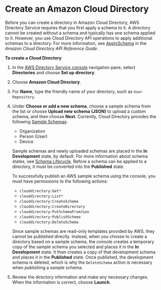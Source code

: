 # Create an Amazon Cloud Directory<a name="getting_started_create_directory"></a>

Before you can create a directory in Amazon Cloud Directory, AWS Directory Service requires that you first apply a schema to it\. A directory cannot be created without a schema and typically has one schema applied to it\. However, you use Cloud Directory API operations to apply additional schemas to a directory\. For more information, see [ApplySchema](http://docs.aws.amazon.com/amazoncds/latest/APIReference/API_ApplySchema.html) in the *Amazon Cloud Directory API Reference Guide*\.

**To create a Cloud Directory**

1. In the [AWS Directory Service console](https://console.aws.amazon.com/directoryservicev2/) navigation pane, select **Directories** and choose **Set up directory**\.

1. Choose **Amazon Cloud Directory**\.

1. For **Name**, type the friendly name of your directory, such as `User Repository`\.

1. Under **Choose or add a new schema**, choose a sample schema from the list or choose **Upload new schema \(JSON\)** to upload a custom schema, and then choose **Next**\. Currently, Cloud Directory provides the following [Sample Schemas](schemas_sampleschemastopic.md):
   +  Organization
   +  Person \(User\)
   +  Device

   Sample schemas and newly uploaded schemas are placed in the **In Development** state, by default\. For more information about schema states, see [Schema Lifecycle](schemas_lifecycle.md)\. Before a schema can be applied to a directory, it must be converted into the **Published** state\. 

   To successfully publish an AWS sample schema using the console, you must have permissions to the following actions:
   +  `clouddirectory:Get*`
   +  `clouddirectory:List*`
   +  `clouddirectory:CreateSchema`
   +  `clouddirectory:CreateDirectory`
   +  `clouddirectory:PutSchemaFromJson`
   +  `clouddirectory:PublishSchema`
   +  `clouddirectory:DeleteSchema`

   Since sample schemas are read\-only templates provided by AWS, they cannot be published directly\. Instead, when you choose to create a directory based on a sample schema, the console creates a temporary copy of the sample schema you selected and places it in the **In Development** state\. It then creates a copy of that development schema and places it in the **Published** state\. Once published, the development schema is deleted, which is why the `DeleteSchema` action is necessary when publishing a sample schema\.

1. Review the directory information and make any necessary changes\. When the information is correct, choose **Launch**\.
